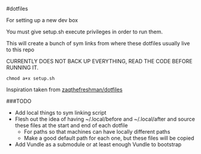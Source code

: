 #dotfiles

For setting up a new dev box

You must give setup.sh execute privileges in order to run them.

This will create a bunch of sym links from where these dotfiles usually live to this repo

CURRENTLY DOES NOT BACK UP EVERYTHING, READ THE CODE BEFORE RUNNING IT.

```shell
chmod a+x setup.sh
```

Inspiration taken from [zaqthefreshman/dotfiles](https://github.com/zaqthefreshman/dotfiles)

###TODO

- Add local things to sym linking script
- Flesh out the idea of having ~/.local/before and ~/.local/after and source these files at the start and end of each dotfile
	- For paths so that machines can have locally different paths
	- Make a good default path for each one, but these files will be copied
- Add Vundle as a submodule or at least enough Vundle to bootstrap
